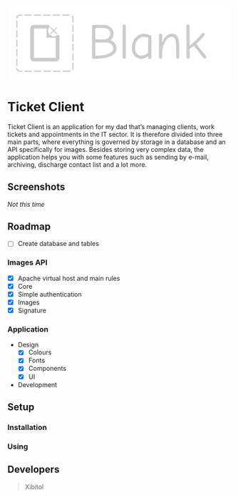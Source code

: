 ![Project logo](Content/Logo/Blank_Large_logo.png?raw=true)
# Ticket Client
Ticket Client is an application for my dad that’s managing clients, work tickets and appointments in the IT sector. It is therefore divided into three main parts, where everything is governed by storage in a database and an API specifically for images. Besides storing very complex data, the application helps you with some features such as sending by e-mail, archiving, discharge contact list and a lot more.

## Screenshots
_Not this time_

## Roadmap
- [ ] Create database and tables
### Images API
- [x] Apache virtual host and main rules
- [x] Core
- [x] Simple authentication
- [x] Images
- [x] Signature
### Application
- Design
    - [x] Colours
    - [x] Fonts
    - [x] Components
    - [x] UI
- Development

## Setup
### Installation
### Using

## Developers
> Xibitol